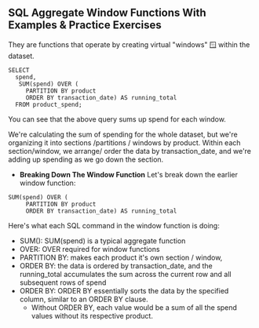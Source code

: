 ## SQL Aggregate Window Functions With Examples & Practice Exercises

They are functions that operate by creating virtual "windows" 🪟 within the dataset.

```
SELECT
  spend,
   SUM(spend) OVER (
     PARTITION BY product
     ORDER BY transaction_date) AS running_total
  FROM product_spend;
```

You can see that the above query sums up spend for each window.

We're calculating the sum of spending for the whole dataset, but we're organizing it into sections /partitions / windows by product. Within each section/window, we arrange/ order the data by transaction_date, and we're adding up spending as we go down the section.

- **Breaking Down The Window Function** Let's break down the earlier window function:

```
SUM(spend) OVER (
     PARTITION BY product
     ORDER BY transaction_date) AS running_total
```

Here's what each SQL command in the window function is doing:

- SUM(): SUM(spend) is a typical aggregate function
- OVER: OVER required for window functions
- PARTITION BY: makes each product it's own section / window,
- ORDER BY: the data is ordered by transaction_date, and the running_total accumulates the sum across the current row and all subsequent rows of spend
- ORDER BY: ORDER BY essentially sorts the data by the specified column, similar to an ORDER BY clause.
  - Without ORDER BY, each value would be a sum of all the spend values without its respective product.

